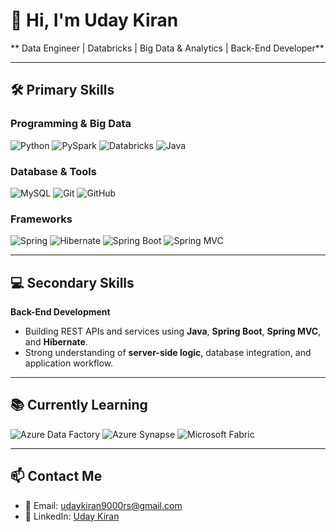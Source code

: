 # 👋 Hi, I'm Uday Kiran
** Data Engineer | Databricks | Big Data & Analytics | Back-End Developer**

---

## 🛠️ Primary Skills

### Programming & Big Data
![Python](https://img.shields.io/badge/-Python-FFD43B?style=for-the-badge&logo=python&logoColor=blue)
![PySpark](https://img.shields.io/badge/-PySpark-FF9900?style=for-the-badge&logo=apache-spark&logoColor=white)
![Databricks](https://img.shields.io/badge/-Databricks-FF0000?style=for-the-badge&logo=databricks&logoColor=white)
![Java](https://img.shields.io/badge/-Java-007396?style=for-the-badge&logo=java&logoColor=white)

### Database & Tools
![MySQL](https://img.shields.io/badge/-MySQL-4479A1?style=for-the-badge&logo=mysql&logoColor=white)
![Git](https://img.shields.io/badge/-Git-F05032?style=for-the-badge&logo=git&logoColor=white)
![GitHub](https://img.shields.io/badge/-GitHub-181717?style=for-the-badge&logo=github&logoColor=white)

### Frameworks
![Spring](https://img.shields.io/badge/-Spring-6DB33F?style=for-the-badge&logo=spring&logoColor=white)
![Hibernate](https://img.shields.io/badge/-Hibernate-59666C?style=for-the-badge&logo=hibernate&logoColor=white)
![Spring Boot](https://img.shields.io/badge/-Spring_Boot-6DB33F?style=for-the-badge&logo=spring&logoColor=white)
![Spring MVC](https://img.shields.io/badge/-Spring_MVC-6DB33F?style=for-the-badge&logo=spring&logoColor=white)

---

## 💻 Secondary Skills
**Back-End Development**
- Building REST APIs and services using **Java**, **Spring Boot**, **Spring MVC**, and **Hibernate**.  
- Strong understanding of **server-side logic**, database integration, and application workflow.  

---

## 📚 Currently Learning
![Azure Data Factory](https://img.shields.io/badge/-Azure_Data_Factory-0078D4?style=for-the-badge&logo=microsoft-azure&logoColor=white)
![Azure Synapse](https://img.shields.io/badge/-Azure_Synapse-0078D4?style=for-the-badge&logo=microsoft-azure&logoColor=white)
![Microsoft Fabric](https://img.shields.io/badge/-Microsoft_Fabric-0078D4?style=for-the-badge&logo=microsoft-azure&logoColor=white)

---

## 📫 Contact Me
- 📧 Email: [udaykiran9000rs@gmail.com](mailto:udaykiran9000rs@gmail.com)  
- 🔗 LinkedIn: [Uday Kiran](https://www.linkedin.com/in/uday-kiran-krishnamurthy-0a0522280/)
